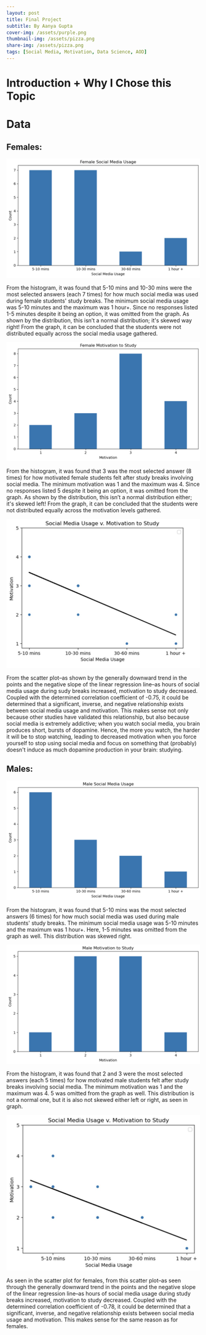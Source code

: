 ```yaml
---
layout: post
title: Final Project
subtitle: By Aanya Gupta
cover-img: /assets/purple.png
thumbnail-img: /assets/pizza.png
share-img: /assets/pizza.png
tags: [Social Media, Motivation, Data Science, AOD]
---
```


# Introduction + Why I Chose this Topic


# Data

## Females:

![fgraph1](/assets/FEMALE.jpg)

From the histogram, it was found that 5-10 mins and 10-30 mins were the most selected answers (each 7 times) for how much social media was used during female students' study breaks. The minimum social media usage was 5-10 minutes and the maximum was 1 hour+. Since no responses listed 1-5 minutes despite it being an option, it was omitted from the graph. As shown by the distribution, this isn’t a normal distribution; it's skewed way right! From the graph, it can be concluded that the students were not distributed equally across the social media usage gathered.

![fgraph2](/assets/FEMALE2.jpg)

From the histogram, it was found that 3 was the most selected answer (8 times) for how motivated female students felt after study breaks involving social media. The minimum motivation was 1 and the maximum was 4. Since no responses listed 5 despite it being an option, it was omitted from the graph. As shown by the distribution, this isn’t a normal distribution either; it's skewed left! From the graph, it can be concluded that the students were not distributed equally across the motivation levels gathered.

![fgraph3](/assets/fgraph3.jpg)

From the scatter plot–as shown by the generally downward trend in the points and the negative slope of the linear regression line–as hours of social media usage during sudy breaks increased, motivation to study decreased. Coupled with the determined correlation coefficient of -0.75, it could be determined that a significant, inverse, and negative relationship exists between social media usage and motivation. This makes sense not only because other studies have validated this relationship, but also because social media is extremely addictive; when you watch social media, you brain produces short, bursts of dopamine. Hence, the more you watch, the harder it will be to stop watching, leading to decreased motivation when you force yourself to stop using social media and focus on something that (probably) doesn't induce as much dopamine production in your brain: studying. 

## Males:

![mgraph1](/assets/MALE.jpg)

From the histogram, it was found that 5-10 mins was the most selected answers (6 times) for how much social media was used during male students' study breaks. The minimum social media usage was 5-10 minutes and the maximum was 1 hour+. Here, 1-5 minutes was omitted from the graph as well. This distribution was skewed right. 

![mgraph2](/assets/MALE1.jpg)

From the histogram, it was found that 2 and 3 were the most selected answers (each 5 times) for how motivated male students felt after study breaks involving social media. The minimum motivation was 1 and the maximum was 4. 5 was omitted from the graph as well. This distribution is not a normal one, but it is also not skewed either left or right, as seen in graph. 

![mgraph3](/assets/mgraph3.jpg)

As seen in the scatter plot for females, from this scatter plot–as seen through the generally downward trend in the points and the negative slope of the linear regression line–as hours of social media usage during study breaks increased, motivation to study decreased. Coupled with the determined correlation coefficient of -0.78, it could be determined that a significant, inverse, and negative relationship exists between social media usage and motivation. This makes sense for the same reason as for females. 
